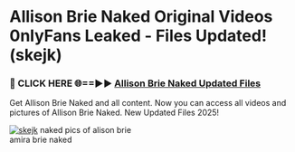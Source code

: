 # Allison Brie Naked Original Videos 0nlyFans Leaked - Files Updated! (skejk)

<h3>🔴 CLICK HERE 🌐==►► <a href="https://tinyurl.com/yckcrads" rel="nofollow">Allison Brie Naked Updated Files</a></h3>

Get Allison Brie Naked and all content. Now you can access all videos and pictures of Allison Brie Naked. New Updated Files 2025!

[![skejk](https://i.imgur.com/hpKpOFt.gif)](https://tinyurl.com/yckcrads)
naked pics of alison brie<br>
amira brie naked